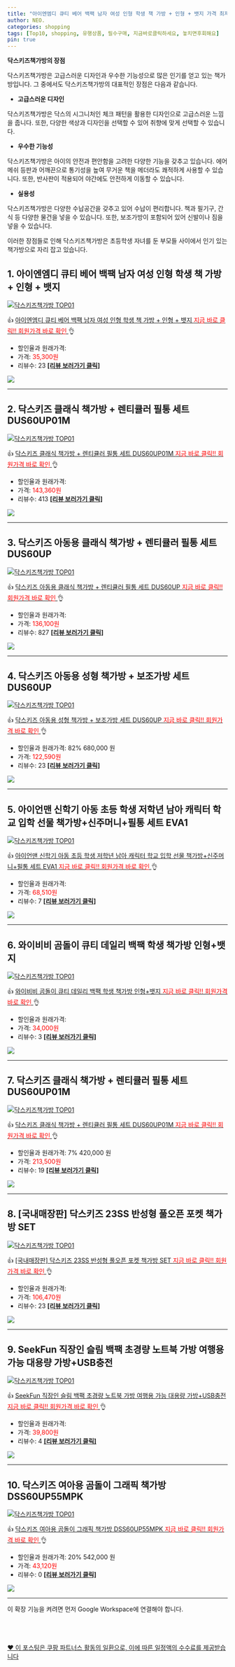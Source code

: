 ```yaml
---
title: "아이엔엠디 큐티 베어 백팩 남자 여성 인형 학생 책 가방 + 인형 + 뱃지 가격 최저가 닥스키즈책가방 최저가 할인가격 추천"
author: NEO.
categories: shopping
tags: [Top10, shopping, 유행상품, 필수구매, 지금바로클릭하세요, 놓치면후회해요]
pin: true
---
```

**닥스키즈책가방의 장점**

닥스키즈책가방은 고급스러운 디자인과 우수한 기능성으로 많은 인기를 얻고 있는 책가방입니다. 그 중에서도 닥스키즈책가방의 대표적인 장점은 다음과 같습니다.

* **고급스러운 디자인**

닥스키즈책가방은 닥스의 시그니처인 체크 패턴을 활용한 디자인으로 고급스러운 느낌을 줍니다. 또한, 다양한 색상과 디자인을 선택할 수 있어 취향에 맞게 선택할 수 있습니다.

* **우수한 기능성**

닥스키즈책가방은 아이의 안전과 편안함을 고려한 다양한 기능을 갖추고 있습니다. 에어메쉬 등판과 어깨끈으로 통기성을 높여 무거운 책을 메더라도 쾌적하게 사용할 수 있습니다. 또한, 반사판이 적용되어 야간에도 안전하게 이동할 수 있습니다.

* **실용성**

닥스키즈책가방은 다양한 수납공간을 갖추고 있어 수납이 편리합니다. 책과 필기구, 간식 등 다양한 물건을 넣을 수 있습니다. 또한, 보조가방이 포함되어 있어 신발이나 짐을 넣을 수 있습니다.

이러한 장점들로 인해 닥스키즈책가방은 초등학생 자녀를 둔 부모들 사이에서 인기 있는 책가방으로 자리 잡고 있습니다.

   

## 1. 아이엔엠디 큐티 베어 백팩 남자 여성 인형 학생 책 가방 + 인형 + 뱃지

[![닥스키즈책가방 TOP01](https://thumbnail7.coupangcdn.com/thumbnails/remote/490x490ex/image/vendor_inventory/957b/cca1a7db87b18688710bbe139f31b5926b2cc2052183d186a9d5c5395c95.jpg)](https://link.coupang.com/re/AFFSDP?lptag=AF3617701&subid=GithubCoopas&pageKey=7634347452&traceid=V0-153&itemId=20269243980&vendorItemId=87356435062)


👍 [아이엔엠디 큐티 베어 백팩 남자 여성 인형 학생 책 가방 + 인형 + 뱃지 <font color=red> 지금 바로 클릭!! 회원가격 바로 확인 </font> ](https://link.coupang.com/re/AFFSDP?lptag=AF3617701&subid=GithubCoopas&pageKey=7634347452&traceid=V0-153&itemId=20269243980&vendorItemId=87356435062) 👌 


- 할인율과 원래가격: 
- 가격: <span style='color:red'>35,300원</span>
- 리뷰수: 23  [**[리뷰 보러가기 클릭]**](https://link.coupang.com/re/AFFSDP?lptag=AF3617701&subid=GithubCoopas&pageKey=7634347452&traceid=V0-153&itemId=20269243980&vendorItemId=87356435062)

[![](/discount_price.png)](https://link.coupang.com/re/AFFSDP?lptag=AF3617701&subid=GithubCoopas&pageKey=7634347452&traceid=V0-153&itemId=20269243980&vendorItemId=87356435062)

---


   

## 2. 닥스키즈 클래식 책가방 + 렌티큘러 필통 세트 DUS60UP01M

[![닥스키즈책가방 TOP01](https://thumbnail7.coupangcdn.com/thumbnails/remote/490x490ex/image/retail/images/2024/01/02/15/0/9db8039a-7b30-4655-9f41-b3e9826253ed.jpg)](https://link.coupang.com/re/AFFSDP?lptag=AF3617701&subid=GithubCoopas&pageKey=7754482592&traceid=V0-153&itemId=20895833774&vendorItemId=88243157033)


👍 [닥스키즈 클래식 책가방 + 렌티큘러 필통 세트 DUS60UP01M <font color=red> 지금 바로 클릭!! 회원가격 바로 확인 </font> ](https://link.coupang.com/re/AFFSDP?lptag=AF3617701&subid=GithubCoopas&pageKey=7754482592&traceid=V0-153&itemId=20895833774&vendorItemId=88243157033) 👌 


- 할인율과 원래가격: 
- 가격: <span style='color:red'>143,360원</span>
- 리뷰수: 413  [**[리뷰 보러가기 클릭]**](https://link.coupang.com/re/AFFSDP?lptag=AF3617701&subid=GithubCoopas&pageKey=7754482592&traceid=V0-153&itemId=20895833774&vendorItemId=88243157033)

[![](/discount_price.png)](https://link.coupang.com/re/AFFSDP?lptag=AF3617701&subid=GithubCoopas&pageKey=7754482592&traceid=V0-153&itemId=20895833774&vendorItemId=88243157033)

---


   

## 3. 닥스키즈 아동용 클래식 책가방 + 렌티큘러 필통 세트 DUS60UP

[![닥스키즈책가방 TOP01](https://thumbnail7.coupangcdn.com/thumbnails/remote/490x490ex/image/retail/images/2023/12/29/10/0/6cd6e59b-5a4a-4f39-8351-2585ef82ab00.jpg)](https://link.coupang.com/re/AFFSDP?lptag=AF3617701&subid=GithubCoopas&pageKey=7803746724&traceid=V0-153&itemId=21141781294&vendorItemId=88203407895)


👍 [닥스키즈 아동용 클래식 책가방 + 렌티큘러 필통 세트 DUS60UP <font color=red> 지금 바로 클릭!! 회원가격 바로 확인 </font> ](https://link.coupang.com/re/AFFSDP?lptag=AF3617701&subid=GithubCoopas&pageKey=7803746724&traceid=V0-153&itemId=21141781294&vendorItemId=88203407895) 👌 


- 할인율과 원래가격: 
- 가격: <span style='color:red'>136,100원</span>
- 리뷰수: 827  [**[리뷰 보러가기 클릭]**](https://link.coupang.com/re/AFFSDP?lptag=AF3617701&subid=GithubCoopas&pageKey=7803746724&traceid=V0-153&itemId=21141781294&vendorItemId=88203407895)

[![](/discount_price.png)](https://link.coupang.com/re/AFFSDP?lptag=AF3617701&subid=GithubCoopas&pageKey=7803746724&traceid=V0-153&itemId=21141781294&vendorItemId=88203407895)

---


   

## 4. 닥스키즈 아동용 성형 책가방 + 보조가방 세트 DUS60UP

[![닥스키즈책가방 TOP01](https://thumbnail9.coupangcdn.com/thumbnails/remote/490x490ex/image/retail/images/2023/12/29/10/1/9621454c-678b-47f4-af96-12909a926e56.jpg)](https://link.coupang.com/re/AFFSDP?lptag=AF3617701&subid=GithubCoopas&pageKey=7794517848&traceid=V0-153&itemId=21094937536&vendorItemId=88203407949)


👍 [닥스키즈 아동용 성형 책가방 + 보조가방 세트 DUS60UP <font color=red> 지금 바로 클릭!! 회원가격 바로 확인 </font> ](https://link.coupang.com/re/AFFSDP?lptag=AF3617701&subid=GithubCoopas&pageKey=7794517848&traceid=V0-153&itemId=21094937536&vendorItemId=88203407949) 👌 


- 할인율과 원래가격: 82%  680,000   원
- 가격: <span style='color:red'>122,590원</span>
- 리뷰수: 23  [**[리뷰 보러가기 클릭]**](https://link.coupang.com/re/AFFSDP?lptag=AF3617701&subid=GithubCoopas&pageKey=7794517848&traceid=V0-153&itemId=21094937536&vendorItemId=88203407949)

[![](/discount_price.png)](https://link.coupang.com/re/AFFSDP?lptag=AF3617701&subid=GithubCoopas&pageKey=7794517848&traceid=V0-153&itemId=21094937536&vendorItemId=88203407949)

---


   

## 5. 아이언맨 신학기 아동 초등 학생 저학년 남아 캐릭터 학교 입학 선물 책가방+신주머니+필통 세트 EVA1

[![닥스키즈책가방 TOP01](https://thumbnail10.coupangcdn.com/thumbnails/remote/490x490ex/image/vendor_inventory/b18f/8b7faae610d6262997027c3ed776bae39af7a91caac29f15d3af6cee74b3.jpg)](https://link.coupang.com/re/AFFSDP?lptag=AF3617701&subid=GithubCoopas&pageKey=4683501556&traceid=V0-153&itemId=5875960391&vendorItemId=80909711853)


👍 [아이언맨 신학기 아동 초등 학생 저학년 남아 캐릭터 학교 입학 선물 책가방+신주머니+필통 세트 EVA1 <font color=red> 지금 바로 클릭!! 회원가격 바로 확인 </font> ](https://link.coupang.com/re/AFFSDP?lptag=AF3617701&subid=GithubCoopas&pageKey=4683501556&traceid=V0-153&itemId=5875960391&vendorItemId=80909711853) 👌 


- 할인율과 원래가격: 
- 가격: <span style='color:red'>68,510원</span>
- 리뷰수: 7  [**[리뷰 보러가기 클릭]**](https://link.coupang.com/re/AFFSDP?lptag=AF3617701&subid=GithubCoopas&pageKey=4683501556&traceid=V0-153&itemId=5875960391&vendorItemId=80909711853)

[![](/discount_price.png)](https://link.coupang.com/re/AFFSDP?lptag=AF3617701&subid=GithubCoopas&pageKey=4683501556&traceid=V0-153&itemId=5875960391&vendorItemId=80909711853)

---


   

## 6. 와이비비 곰돌이 큐티 데일리 백팩 학생 책가방 인형+뱃지

[![닥스키즈책가방 TOP01](https://thumbnail10.coupangcdn.com/thumbnails/remote/490x490ex/image/vendor_inventory/032b/b4f8f45554b40064ca1ca4059dff29fd4764a4f7d7fd7243dc27a8d8ddd8.jpg)](https://link.coupang.com/re/AFFSDP?lptag=AF3617701&subid=GithubCoopas&pageKey=7695130597&traceid=V0-153&itemId=20587838573&vendorItemId=87662754359)


👍 [와이비비 곰돌이 큐티 데일리 백팩 학생 책가방 인형+뱃지 <font color=red> 지금 바로 클릭!! 회원가격 바로 확인 </font> ](https://link.coupang.com/re/AFFSDP?lptag=AF3617701&subid=GithubCoopas&pageKey=7695130597&traceid=V0-153&itemId=20587838573&vendorItemId=87662754359) 👌 


- 할인율과 원래가격: 
- 가격: <span style='color:red'>34,000원</span>
- 리뷰수: 3  [**[리뷰 보러가기 클릭]**](https://link.coupang.com/re/AFFSDP?lptag=AF3617701&subid=GithubCoopas&pageKey=7695130597&traceid=V0-153&itemId=20587838573&vendorItemId=87662754359)

[![](/discount_price.png)](https://link.coupang.com/re/AFFSDP?lptag=AF3617701&subid=GithubCoopas&pageKey=7695130597&traceid=V0-153&itemId=20587838573&vendorItemId=87662754359)

---


   

## 7. 닥스키즈 클래식 책가방 + 렌티큘러 필통 세트 DUS60UP01M

[![닥스키즈책가방 TOP01](https://thumbnail6.coupangcdn.com/thumbnails/remote/490x490ex/image/vendor_inventory/20a6/29643bfc6eaa0a1523da3a0713785dba27c733f377634f5f63b518037e52.png)](https://link.coupang.com/re/AFFSDP?lptag=AF3617701&subid=GithubCoopas&pageKey=7850453095&traceid=V0-153&itemId=21395825409&vendorItemId=88452488909)


👍 [닥스키즈 클래식 책가방 + 렌티큘러 필통 세트 DUS60UP01M <font color=red> 지금 바로 클릭!! 회원가격 바로 확인 </font> ](https://link.coupang.com/re/AFFSDP?lptag=AF3617701&subid=GithubCoopas&pageKey=7850453095&traceid=V0-153&itemId=21395825409&vendorItemId=88452488909) 👌 


- 할인율과 원래가격: 7%  420,000   원
- 가격: <span style='color:red'>213,500원</span>
- 리뷰수: 19  [**[리뷰 보러가기 클릭]**](https://link.coupang.com/re/AFFSDP?lptag=AF3617701&subid=GithubCoopas&pageKey=7850453095&traceid=V0-153&itemId=21395825409&vendorItemId=88452488909)

[![](/discount_price.png)](https://link.coupang.com/re/AFFSDP?lptag=AF3617701&subid=GithubCoopas&pageKey=7850453095&traceid=V0-153&itemId=21395825409&vendorItemId=88452488909)

---


   

## 8. [국내매장판] 닥스키즈 23SS 반성형 풀오픈 포켓 책가방 SET

[![닥스키즈책가방 TOP01](https://thumbnail9.coupangcdn.com/thumbnails/remote/490x490ex/image/vendor_inventory/0fca/1a4b4472bf8426217e19dc441cd39f0961e6f8f4cac442f3b463015fdc69.jpg)](https://link.coupang.com/re/AFFSDP?lptag=AF3617701&subid=GithubCoopas&pageKey=7742947444&traceid=V0-153&itemId=20836835684&vendorItemId=88336312479)


👍 [[국내매장판] 닥스키즈 23SS 반성형 풀오픈 포켓 책가방 SET <font color=red> 지금 바로 클릭!! 회원가격 바로 확인 </font> ](https://link.coupang.com/re/AFFSDP?lptag=AF3617701&subid=GithubCoopas&pageKey=7742947444&traceid=V0-153&itemId=20836835684&vendorItemId=88336312479) 👌 


- 할인율과 원래가격: 
- 가격: <span style='color:red'>106,470원</span>
- 리뷰수: 23  [**[리뷰 보러가기 클릭]**](https://link.coupang.com/re/AFFSDP?lptag=AF3617701&subid=GithubCoopas&pageKey=7742947444&traceid=V0-153&itemId=20836835684&vendorItemId=88336312479)

[![](/discount_price.png)](https://link.coupang.com/re/AFFSDP?lptag=AF3617701&subid=GithubCoopas&pageKey=7742947444&traceid=V0-153&itemId=20836835684&vendorItemId=88336312479)

---


   

## 9. SeekFun 직장인 슬림 백팩 초경량 노트북 가방 여행용 가능 대용량 가방+USB충전

[![닥스키즈책가방 TOP01](https://thumbnail6.coupangcdn.com/thumbnails/remote/490x490ex/image/vendor_inventory/4092/e5e7f496cd9044878141d3c6f4a2664bbb5049619dd7ab2d608b69339ff9.jpg)](https://link.coupang.com/re/AFFSDP?lptag=AF3617701&subid=GithubCoopas&pageKey=7612450553&traceid=V0-153&itemId=20164443987&vendorItemId=87308245368)


👍 [SeekFun 직장인 슬림 백팩 초경량 노트북 가방 여행용 가능 대용량 가방+USB충전 <font color=red> 지금 바로 클릭!! 회원가격 바로 확인 </font> ](https://link.coupang.com/re/AFFSDP?lptag=AF3617701&subid=GithubCoopas&pageKey=7612450553&traceid=V0-153&itemId=20164443987&vendorItemId=87308245368) 👌 


- 할인율과 원래가격: 
- 가격: <span style='color:red'>39,800원</span>
- 리뷰수: 4  [**[리뷰 보러가기 클릭]**](https://link.coupang.com/re/AFFSDP?lptag=AF3617701&subid=GithubCoopas&pageKey=7612450553&traceid=V0-153&itemId=20164443987&vendorItemId=87308245368)

[![](/discount_price.png)](https://link.coupang.com/re/AFFSDP?lptag=AF3617701&subid=GithubCoopas&pageKey=7612450553&traceid=V0-153&itemId=20164443987&vendorItemId=87308245368)

---


   

## 10. 닥스키즈 여아용 곰돌이 그래픽 책가방 DSS60UP55MPK

[![닥스키즈책가방 TOP01](https://thumbnail10.coupangcdn.com/thumbnails/remote/490x490ex/image/vendor_inventory/6073/73772cf964649fe8ba9cceb6b1845c30bb959c59ffb205f60df6dd0804ab.jpg)](https://link.coupang.com/re/AFFSDP?lptag=AF3617701&subid=GithubCoopas&pageKey=6209421208&traceid=V0-153&itemId=12368936508&vendorItemId=86702962179)


👍 [닥스키즈 여아용 곰돌이 그래픽 책가방 DSS60UP55MPK <font color=red> 지금 바로 클릭!! 회원가격 바로 확인 </font> ](https://link.coupang.com/re/AFFSDP?lptag=AF3617701&subid=GithubCoopas&pageKey=6209421208&traceid=V0-153&itemId=12368936508&vendorItemId=86702962179) 👌 


- 할인율과 원래가격: 20%  542,000   원
- 가격: <span style='color:red'>43,120원</span>
- 리뷰수: 0  [**[리뷰 보러가기 클릭]**](https://link.coupang.com/re/AFFSDP?lptag=AF3617701&subid=GithubCoopas&pageKey=6209421208&traceid=V0-153&itemId=12368936508&vendorItemId=86702962179)

[![](/discount_price.png)](https://link.coupang.com/re/AFFSDP?lptag=AF3617701&subid=GithubCoopas&pageKey=6209421208&traceid=V0-153&itemId=12368936508&vendorItemId=86702962179)

---
이 확장 기능을 켜려면 먼저 Google Workspace에 연결해야 합니다.<br><br><br><br><br> [ ❤  이 포스팅은 쿠팡 파트너스 활동의 일환으로, 이에 따른 일정액의 수수료를 제공받습니다](https://link.coupang.com/a/bcEFyh)